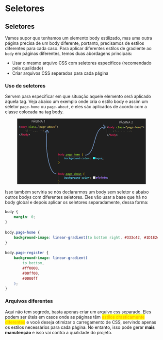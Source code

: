 # Seletores

## Seletores

Vamos supor que tenhamos um elemento body estilizado, mas uma outra página precisa de um body diferente, portanto, precisamos de estilos diferentes para cada caso. Para aplicar diferentes estilos de gradiente ao `body` em páginas diferentes, temos duas abordagens principais:

* Usar o mesmo arquivo CSS com seletores específicos (recomendado pela qualidade)
* Criar arquivos CSS separados para cada página

### Uso de seletores

Servem para especificar em que situação aquele elemento será aplicado àquela tag. Veja abaixo um exemplo onde cria o estilo body e assim um seletor `page-home` ou `page-about`, e eles são aplicados de acordo com a classe colocada na tag body.

<figure><img src="../../../../.gitbook/assets/seletores em css.png" alt=""><figcaption></figcaption></figure>

Isso também serviria se nós declararmos um body sem seletor e abaixo outros bodys com diferentes seletores. Eles vão usar a base que há no body global e depois aplicar os seletores separadamente, dessa forma:

```css
body {
    margin: 0;
}

body.page-home {
    background-image: linear-gradient(to bottom right, #333c42, #1D1E24);
}

body.page-register {
    background-image: linear-gradient(
        to bottom,
        #ff0000,
        #00ff00,
        #0000ff
    );
}
```

### Arquivos diferentes

Aqui não tem segredo, basta apenas criar um arquivo css separado. Eles podem ser úteis em casos onde as páginas têm <mark style="color:orange;">estilos drasticamente diferentes</mark> e você deseja otimizar o carregamento de CSS, servindo apenas os estilos necessários para cada página. No entanto, isso pode gerar **mais manutenção** e isso vai contra a qualidade do projeto.
